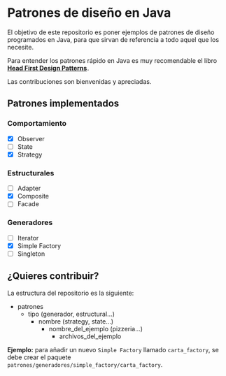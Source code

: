 # Patrones de diseño en Java

El objetivo de este repositorio es poner ejemplos de patrones de diseño programados en Java, para que sirvan de referencia a todo aquel que los necesite.


Para entender los patrones rápido en Java es muy recomendable el libro **<a target="_blank" href="https://www.amazon.es/gp/product/0596007124/ref=as_li_tl?ie=UTF8&camp=3638&creative=24630&creativeASIN=0596007124&linkCode=as2&tag=anderraso-21&linkId=02b89990c9c1134fb3eb79fb8615bc59">Head First Design Patterns</a><img src="//ir-es.amazon-adsystem.com/e/ir?t=anderraso-21&l=am2&o=30&a=0596007124" width="1" height="1" border="0" alt="" style="border:none !important; margin:0px !important;" />**.

Las contribuciones son bienvenidas y apreciadas.

## Patrones implementados

### Comportamiento 

- [x] Observer
- [ ] State
- [x] Strategy

### Estructurales

- [ ] Adapter
- [x] Composite
- [ ] Facade

### Generadores

- [ ] Iterator
- [x] Simple Factory
- [ ] Singleton

## ¿Quieres contribuir?

La estructura del repositorio es la siguiente:

- patrones
  - tipo (generador, estructural...)
    - nombre (strategy, state...)
      - nombre_del_ejemplo (pizzeria...)
        - archivos_del_ejemplo

**Ejemplo:** para añadir un nuevo `Simple Factory` llamado `carta_factory`, se debe crear el paquete `patrones/generadores/simple_factory/carta_factory`.


